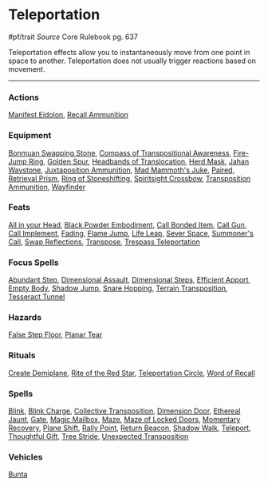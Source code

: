 # Teleportation
#pf/trait 
*Source* Core Rulebook pg. 637

Teleportation effects allow you to instantaneously move from one point in space to another. Teleportation does not usually trigger reactions based on movement.

---

### Actions
[Manifest Eidolon](../Actions/Manifest%20Eidolon.md), [Recall Ammunition](Recall%20Ammunition)

### Equipment
[Bonmuan Swapping Stone](Bonmuan%20Swapping%20Stone), [Compass of Transpositional Awareness](Compass%20of%20Transpositional%20Awareness), [Fire-Jump Ring](Fire-Jump%20Ring), [Golden Spur](Golden%20Spur), [Headbands of Translocation](Headbands%20of%20Translocation), [Herd Mask](Herd%20Mask), [Jahan Waystone](Jahan%20Waystone), [Juxtaposition Ammunition](Juxtaposition%20Ammunition), [Mad Mammoth's Juke](Mad%20Mammoth's%20Juke), [Paired](Paired), [Retrieval Prism](Retrieval%20Prism), [Ring of Stoneshifting](Ring%20of%20Stoneshifting), [Spiritsight Crossbow](Spiritsight%20Crossbow), [Transposition Ammunition](Transposition%20Ammunition), [Wayfinder](Wayfinder)

### Feats
[All in your Head](All%20in%20your%20Head), [Black Powder Embodiment](Black%20Powder%20Embodiment), [Call Bonded Item](Call%20Bonded%20Item), [Call Gun](Call%20Gun), [Call Implement](Call%20Implement), [Fading](Fading), [Flame Jump](Flame%20Jump), [Life Leap](Life%20Leap), [Sever Space](Sever%20Space), [Summoner's Call](Summoner's%20Call), [Swap Reflections](Swap%20Reflections), [Transpose](Transpose), [Trespass Teleportation](Trespass%20Teleportation)

### Focus Spells
[Abundant Step](../Magic/Focus%20Spells/Level%204/Abundant%20Step.md), [Dimensional Assault](../Magic/Focus%20Spells/Level%201/Dimensional%20Assault.md), [Dimensional Steps](../Magic/Focus%20Spells/Level%204/Dimensional%20Steps.md), [Efficient Apport](../Magic/Focus%20Spells/Level%201/Efficient%20Apport.md), [Empty Body](../Magic/Focus%20Spells/Level%209/Empty%20Body.md), [Shadow Jump](../Magic/Focus%20Spells/Level%205/Shadow%20Jump.md), [Snare Hopping](../Magic/Focus%20Spells/Level%201/Snare%20Hopping.md), [Terrain Transposition](../Magic/Focus%20Spells/Level%205/Terrain%20Transposition.md), [Tesseract Tunnel](../Magic/Focus%20Spells/Cantrips/Tesseract%20Tunnel.md)

### Hazards
[False Step Floor](False%20Step%20Floor), [Planar Tear](Planar%20Tear)

### Rituals
[Create Demiplane](../Magic/Rituals/Level%208/Create%20Demiplane.md), [Rite of the Red Star](../Magic/Rituals/Level%208/Rite%20of%20the%20Red%20Star.md), [Teleportation Circle](../Magic/Rituals/Level%207/Teleportation%20Circle.md), [Word of Recall](../Magic/Rituals/Level%207/Word%20of%20Recall.md)

### Spells
[Blink](../Magic/Spells/Level%204/Blink.md), [Blink Charge](../Magic/Spells/Level%205/Blink%20Charge.md), [Collective Transposition](../Magic/Spells/Level%206/Collective%20Transposition.md), [Dimension Door](../Magic/Spells/Level%204/Dimension%20Door.md), [Ethereal Jaunt](../Magic/Spells/Level%207/Ethereal%20Jaunt.md), [Gate](../Magic/Spells/Level%2010/Gate.md), [Magic Mailbox](../Magic/Spells/Level%204/Magic%20Mailbox.md), [Maze](../Magic/Spells/Level%208/Maze.md), [Maze of Locked Doors](../Magic/Spells/Level%207/Maze%20of%20Locked%20Doors.md), [Momentary Recovery](../Magic/Spells/Level%207/Momentary%20Recovery.md), [Plane Shift](../Magic/Spells/Level%207/Plane%20Shift.md), [Rally Point](../Magic/Spells/Level%203/Rally%20Point.md), [Return Beacon](../Magic/Spells/Level%205/Return%20Beacon.md), [Shadow Walk](../Magic/Spells/Level%205/Shadow%20Walk.md), [Teleport](../Magic/Spells/Level%206/Teleport.md), [Thoughtful Gift](../Magic/Spells/Level%201/Thoughtful%20Gift.md), [Tree Stride](../Magic/Spells/Level%205/Tree%20Stride.md), [Unexpected Transposition](../Magic/Spells/Level%206/Unexpected%20Transposition.md)

### Vehicles
[Bunta](Bunta)